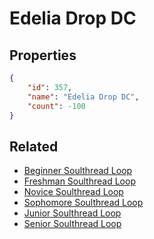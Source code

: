 # Edelia Drop DC

<no description available>

## Properties

```json
{
    "id": 357,
    "name": "Edelia Drop DC",
    "count": -100
}
```

## Related

- [Beginner Soulthread Loop](../items/10212-beginner-soulthread-loop.md)
- [Freshman Soulthread Loop](../items/10213-freshman-soulthread-loop.md)
- [Novice Soulthread Loop](../items/10214-novice-soulthread-loop.md)
- [Sophomore Soulthread Loop](../items/10215-sophomore-soulthread-loop.md)
- [Junior Soulthread Loop](../items/10216-junior-soulthread-loop.md)
- [Senior Soulthread Loop](../items/10217-senior-soulthread-loop.md)

